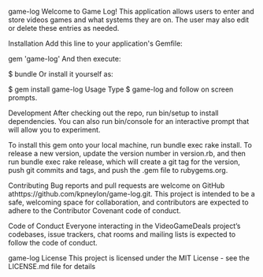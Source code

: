 game-log
Welcome to Game Log! This application allows users to enter and store videos games and what systems they are on. The user may also edit or delete these entries as needed.

Installation
Add this line to your application's Gemfile:

gem 'game-log'
And then execute:

$ bundle
Or install it yourself as:

$ gem install game-log
Usage
Type $ game-log and follow on screen prompts.

Development
After checking out the repo, run bin/setup to install dependencies. You can also run bin/console for an interactive prompt that will allow you to experiment.

To install this gem onto your local machine, run bundle exec rake install. To release a new version, update the version number in version.rb, and then run bundle exec rake release, which will create a git tag for the version, push git commits and tags, and push the .gem file to rubygems.org.

Contributing
Bug reports and pull requests are welcome on GitHub athttps://github.com/kpneylon/game-log.git. This project is intended to be a safe, welcoming space for collaboration, and contributors are expected to adhere to the Contributor Covenant code of conduct.

Code of Conduct
Everyone interacting in the VideoGameDeals project’s codebases, issue trackers, chat rooms and mailing lists is expected to follow the code of conduct.

game-log
License
This project is licensed under the MIT License - see the LICENSE.md file for details
